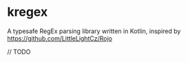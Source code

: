 # kregex
A typesafe RegEx parsing library written in Kotlin, inspired by https://github.com/LittleLightCz/Rojo

// TODO
